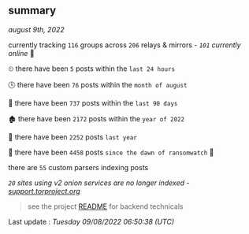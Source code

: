 
## summary
_august 9th, 2022_

currently tracking `116` groups across `206` relays & mirrors - _`101` currently online_ 📡

⏲ there have been `5` posts within the `last 24 hours`

🕓 there have been `76` posts within the `month of august`

📅 there have been `737` posts within the `last 90 days`

🏚 there have been `2172` posts within the `year of 2022`

🚀 there have been `2252` posts `last year`

🦕 there have been `4458` posts `since the dawn of ransomwatch` 🐣

there are `55` custom parsers indexing posts

_`20` sites using v2 onion services are no longer indexed - [support.torproject.org](https://support.torproject.org/onionservices/v2-deprecation/)_

> see the project [README](https://github.com/jmousqueton/ransomwatch#readme) for backend technicals



Last update : _Tuesday 09/08/2022 06:50:38 (UTC)_

